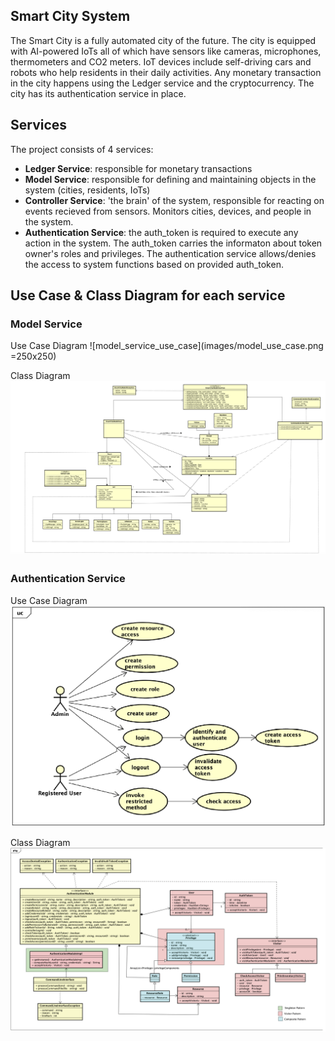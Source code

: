 ## Smart City System 

The Smart City is a fully automated city of the future. The city is equipped with AI-powered IoTs all of which have sensors like cameras, microphones, thermometers and CO2 meters. IoT devices include self-driving cars and robots who help residents in their daily activities. Any monetary transaction in the city happens using the Ledger service and the cryptocurrency. The city has its authentication service in place.

## Services

The project consists of 4 services: 
- **Ledger Service**: responsible for monetary transactions 
- **Model Service**: responsible for defining and maintaining objects in the system (cities, residents, IoTs) 
- **Controller Service**: 'the brain' of the system, responsible for reacting on events recieved from sensors. Monitors cities, devices, and people in the system. 
- **Authentication Service**: the auth_token is required to execute any action in the system. The auth_token carries the informaton about token owner's roles and privileges. The authentication service allows/denies the access to system functions based on provided auth_token. 
## Use Case & Class Diagram for each service
### Model Service
Use Case Diagram
![model_service_use_case](images/model_use_case.png =250x250)

Class Diagram
![model_service_class](images/model_class.png)

### Authentication Service
Use Case Diagram
![authentication_service_use_case](images/authentication_use_case.png)

Class Diagram
![authentication_service_class](images/authentication_class.png)

